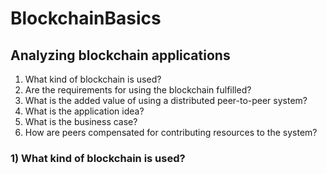 # BlockchainBasics

## Analyzing blockchain applications

1) What kind of blockchain is used?
2) Are the requirements for using the blockchain fulfilled?
3) What is the added value of using a distributed peer-to-peer system?
4) What is the application idea?
5) What is the business case?
6) How are peers compensated for contributing resources to the system?

### 1) What kind of blockchain is used?

